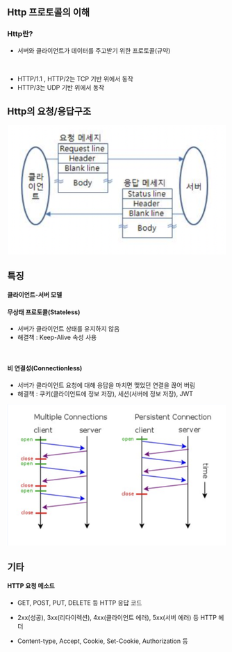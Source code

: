 ## Http 프로토콜의 이해

### Http란?

- 서버와 클라이언트가 데이터를 주고받기 위한 프로토콜(규약)
<br>

- HTTP/1.1 , HTTP/2는 TCP 기반 위에서 동작
- HTTP/3는 UDP 기반 위에서 동작

## Http의 요청/응답구조

![Alt text](img/image.png)

## 특징

#### 클라이언트-서버 모델

#### 무상태 프로토콜(Stateless)

- 서버가 클라이언트 상태를 유지하지 않음
- 해결책 : Keep-Alive 속성 사용

<br>

####  비 연결성(Connectionless)

- 서버가 클라이언트 요청에 대해 응답을 마치면 맺었던 연결을 끊어 버림
- 해결책 : 쿠키(클라이언트에 정보 저장), 세션(서버에 정보 저장), JWT

![Alt text](img/image2.png)


## 기타

#### HTTP 요청 메소드

- GET, POST, PUT, DELETE 등 HTTP 응답 코드

- 2xx(성공), 3xx(리다이렉션), 4xx(클라이언트 에러), 5xx(서버 에러) 등 HTTP 헤더

- Content-type, Accept, Cookie, Set-Cookie, Authorization 등